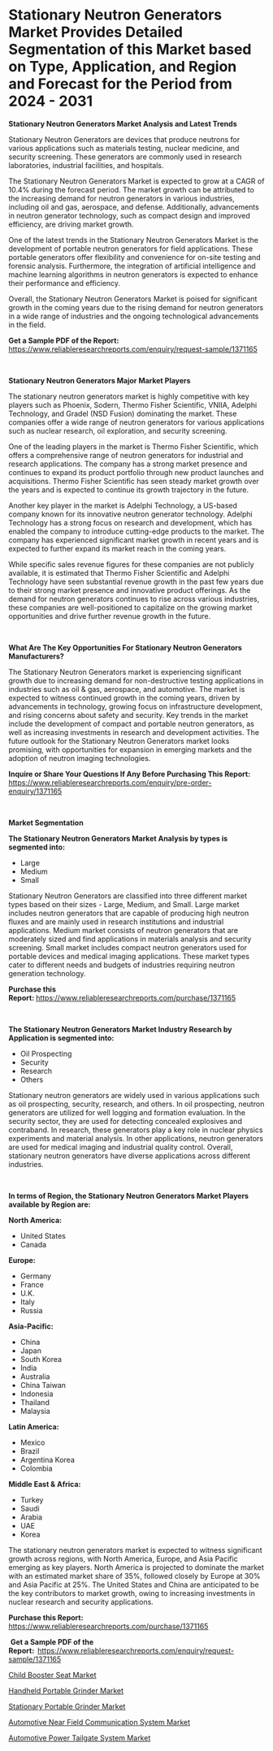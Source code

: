 <p><h1>Stationary Neutron Generators Market Provides Detailed Segmentation of this Market based on Type, Application, and Region and Forecast for the Period from 2024 - 2031</h1></p><p><strong>Stationary Neutron Generators Market Analysis and Latest Trends</strong></p>
<p><p>Stationary Neutron Generators are devices that produce neutrons for various applications such as materials testing, nuclear medicine, and security screening. These generators are commonly used in research laboratories, industrial facilities, and hospitals.</p><p>The Stationary Neutron Generators Market is expected to grow at a CAGR of 10.4% during the forecast period. The market growth can be attributed to the increasing demand for neutron generators in various industries, including oil and gas, aerospace, and defense. Additionally, advancements in neutron generator technology, such as compact design and improved efficiency, are driving market growth.</p><p>One of the latest trends in the Stationary Neutron Generators Market is the development of portable neutron generators for field applications. These portable generators offer flexibility and convenience for on-site testing and forensic analysis. Furthermore, the integration of artificial intelligence and machine learning algorithms in neutron generators is expected to enhance their performance and efficiency.</p><p>Overall, the Stationary Neutron Generators Market is poised for significant growth in the coming years due to the rising demand for neutron generators in a wide range of industries and the ongoing technological advancements in the field.</p></p>
<p><strong>Get a Sample PDF of the Report:&nbsp;</strong> <a href="https://www.reliableresearchreports.com/enquiry/request-sample/1371165">https://www.reliableresearchreports.com/enquiry/request-sample/1371165</a></p>
<p>&nbsp;</p>
<p><strong>Stationary Neutron Generators Major Market Players</strong></p>
<p><p>The stationary neutron generators market is highly competitive with key players such as Phoenix, Sodern, Thermo Fisher Scientific, VNIIA, Adelphi Technology, and Gradel (NSD Fusion) dominating the market. These companies offer a wide range of neutron generators for various applications such as nuclear research, oil exploration, and security screening.</p><p>One of the leading players in the market is Thermo Fisher Scientific, which offers a comprehensive range of neutron generators for industrial and research applications. The company has a strong market presence and continues to expand its product portfolio through new product launches and acquisitions. Thermo Fisher Scientific has seen steady market growth over the years and is expected to continue its growth trajectory in the future.</p><p>Another key player in the market is Adelphi Technology, a US-based company known for its innovative neutron generator technology. Adelphi Technology has a strong focus on research and development, which has enabled the company to introduce cutting-edge products to the market. The company has experienced significant market growth in recent years and is expected to further expand its market reach in the coming years.</p><p>While specific sales revenue figures for these companies are not publicly available, it is estimated that Thermo Fisher Scientific and Adelphi Technology have seen substantial revenue growth in the past few years due to their strong market presence and innovative product offerings. As the demand for neutron generators continues to rise across various industries, these companies are well-positioned to capitalize on the growing market opportunities and drive further revenue growth in the future.</p></p>
<p>&nbsp;</p>
<p><strong>What Are The Key Opportunities For Stationary Neutron Generators Manufacturers?</strong></p>
<p><p>The Stationary Neutron Generators market is experiencing significant growth due to increasing demand for non-destructive testing applications in industries such as oil & gas, aerospace, and automotive. The market is expected to witness continued growth in the coming years, driven by advancements in technology, growing focus on infrastructure development, and rising concerns about safety and security. Key trends in the market include the development of compact and portable neutron generators, as well as increasing investments in research and development activities. The future outlook for the Stationary Neutron Generators market looks promising, with opportunities for expansion in emerging markets and the adoption of neutron imaging technologies.</p></p>
<p><strong>Inquire or Share Your Questions If Any Before Purchasing This Report:</strong> <a href="https://www.reliableresearchreports.com/enquiry/pre-order-enquiry/1371165">https://www.reliableresearchreports.com/enquiry/pre-order-enquiry/1371165</a></p>
<p>&nbsp;</p>
<p><strong>Market Segmentation</strong></p>
<p><strong>The Stationary Neutron Generators Market Analysis by types is segmented into:</strong></p>
<p><ul><li>Large</li><li>Medium</li><li>Small</li></ul></p>
<p><p>Stationary Neutron Generators are classified into three different market types based on their sizes - Large, Medium, and Small. Large market includes neutron generators that are capable of producing high neutron fluxes and are mainly used in research institutions and industrial applications. Medium market consists of neutron generators that are moderately sized and find applications in materials analysis and security screening. Small market includes compact neutron generators used for portable devices and medical imaging applications. These market types cater to different needs and budgets of industries requiring neutron generation technology.</p></p>
<p><strong>Purchase this Report:&nbsp;</strong><a href="https://www.reliableresearchreports.com/purchase/1371165">https://www.reliableresearchreports.com/purchase/1371165</a></p>
<p>&nbsp;</p>
<p><strong>The Stationary Neutron Generators Market Industry Research by Application is segmented into:</strong></p>
<p><ul><li>Oil Prospecting</li><li>Security</li><li>Research</li><li>Others</li></ul></p>
<p><p>Stationary neutron generators are widely used in various applications such as oil prospecting, security, research, and others. In oil prospecting, neutron generators are utilized for well logging and formation evaluation. In the security sector, they are used for detecting concealed explosives and contraband. In research, these generators play a key role in nuclear physics experiments and material analysis. In other applications, neutron generators are used for medical imaging and industrial quality control. Overall, stationary neutron generators have diverse applications across different industries.</p></p>
<p>&nbsp;</p>
<p><strong>In terms of Region, the Stationary Neutron Generators Market Players available by Region are:</strong></p>
<p>
    <p> <strong> North America: </strong>
        <ul>
            <li>United States</li>
            <li>Canada</li>
        </ul>
        </p> 
    <p> <strong> Europe: </strong>
        <ul>
            <li>Germany</li>
            <li>France</li>
            <li>U.K.</li>
            <li>Italy</li>
            <li>Russia</li>
        </ul>
        </p> 
    <p> <strong> Asia-Pacific: </strong>
        <ul>
            <li>China</li>
            <li>Japan</li>
            <li>South Korea</li>
            <li>India</li>
            <li>Australia</li>
            <li>China Taiwan</li>
            <li>Indonesia</li>
            <li>Thailand</li>
            <li>Malaysia</li>
        </ul>
        </p> 
    <p> <strong> Latin America: </strong>
        <ul>
            <li>Mexico</li>
            <li>Brazil</li>
            <li>Argentina Korea</li>
            <li>Colombia</li>
        </ul>
        </p> 
    <p> <strong> Middle East & Africa: </strong>
        <ul>
            <li>Turkey</li>
            <li>Saudi</li>
            <li>Arabia</li>
            <li>UAE</li>
            <li>Korea</li>
        </ul>
    </p>
    </p>
<p><p>The stationary neutron generators market is expected to witness significant growth across regions, with North America, Europe, and Asia Pacific emerging as key players. North America is projected to dominate the market with an estimated market share of 35%, followed closely by Europe at 30% and Asia Pacific at 25%. The United States and China are anticipated to be the key contributors to market growth, owing to increasing investments in nuclear research and security applications.</p></p>
<p><strong>Purchase this Report: </strong><a href="https://www.reliableresearchreports.com/purchase/1371165">https://www.reliableresearchreports.com/purchase/1371165</a></p>
<p>&nbsp;<strong>Get a Sample PDF of the Report:&nbsp;&nbsp;</strong><a href="https://www.reliableresearchreports.com/enquiry/request-sample/1371165">https://www.reliableresearchreports.com/enquiry/request-sample/1371165</a></p>
<p><strong></strong></p>
<p><p><a href="https://github.com/Chiragrp22/Market-Research-Report-List-3/blob/main/child-booster-seat-market.md">Child Booster Seat Market</a></p><p><a href="https://medium.com/@laurenhunter26/handheld-portable-grinder-market-research-report-its-history-and-forecast-2024-to-2031-304df9ffdfae">Handheld Portable Grinder Market</a></p><p><a href="https://medium.com/@laurenhunter26/stationary-portable-grinder-market-size-and-market-trends-complete-industry-overview-2024-to-2031-808b46fde659">Stationary Portable Grinder Market</a></p><p><a href="https://issuu.com/reportprime-2/docs/automotive-near-field-communication-system-market-">Automotive Near Field Communication System Market</a></p><p><a href="https://issuu.com/reportprime-2/docs/automotive-power-tailgate-system-market-size-2030.">Automotive Power Tailgate System Market</a></p></p>
